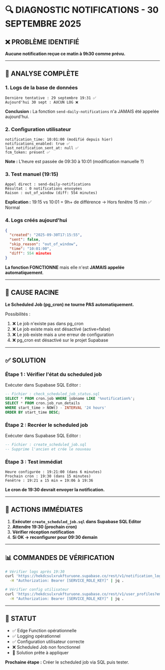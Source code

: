 # 🔍 DIAGNOSTIC NOTIFICATIONS - 30 SEPTEMBRE 2025

## ❌ PROBLÈME IDENTIFIÉ

**Aucune notification reçue ce matin à 9h30 comme prévu.**

---

## 🔬 ANALYSE COMPLÈTE

### 1. Logs de la base de données
```
Dernière tentative : 29 septembre 19:31 ✅
Aujourd'hui 30 sept : AUCUN LOG ❌
```

**Conclusion :** La fonction `send-daily-notifications` n'a JAMAIS été appelée aujourd'hui.

### 2. Configuration utilisateur
```
notification_time: 10:01:00 (modifié depuis hier)
notifications_enabled: true ✅
last_notification_sent_at: null ✅
fcm_token: présent ✅
```

**Note :** L'heure est passée de 09:30 à 10:01 (modification manuelle ?)

### 3. Test manuel (19:15)
```
Appel direct : send-daily-notifications
Résultat : 0 notifications envoyées
Raison : out_of_window (diff: 554 minutes)
```

**Explication :** 19:15 vs 10:01 = 9h+ de différence → Hors fenêtre 15 min ✅ Normal

### 4. Logs créés aujourd'hui
```json
{
  "created": "2025-09-30T17:15:55",
  "sent": false,
  "skip_reason": "out_of_window",
  "time": "10:01:00",
  "diff": 554 minutes
}
```

**La fonction FONCTIONNE** mais elle n'est **JAMAIS appelée automatiquement**.

---

## 🎯 CAUSE RACINE

**Le Scheduled Job (pg_cron) ne tourne PAS automatiquement.**

Possibilités :
1. ❌ Le job n'existe pas dans pg_cron
2. ❌ Le job existe mais est désactivé (active=false)
3. ❌ Le job existe mais a une erreur de configuration
4. ❌ pg_cron est désactivé sur le projet Supabase

---

## ✅ SOLUTION

### Étape 1 : Vérifier l'état du scheduled job
Exécuter dans Supabase SQL Editor :
```sql
-- Fichier : check_scheduled_job_status.sql
SELECT * FROM cron.job WHERE jobname LIKE '%notification%';
SELECT * FROM cron.job_run_details 
WHERE start_time > NOW() - INTERVAL '24 hours'
ORDER BY start_time DESC;
```

### Étape 2 : Recréer le scheduled job
Exécuter dans Supabase SQL Editor :
```sql
-- Fichier : create_scheduled_job.sql
-- Supprime l'ancien et crée le nouveau
```

### Étape 3 : Test immédiat
```
Heure configurée : 19:21:00 (dans 6 minutes)
Prochain cron : 19:30 (dans 15 minutes)
Fenêtre : 19:21 ± 15 min = 19:06 à 19:36
```

**Le cron de 19:30 devrait envoyer la notification.**

---

## 🚀 ACTIONS IMMÉDIATES

1. **Exécuter `create_scheduled_job.sql` dans Supabase SQL Editor**
2. **Attendre 19:30 (prochain cron)**
3. **Vérifier réception notification**
4. **Si OK → reconfigurer pour 09:30 demain**

---

## 📊 COMMANDES DE VÉRIFICATION

```bash
# Vérifier logs après 19:30
curl 'https://hekdcsulxrukfturuone.supabase.co/rest/v1/notification_logs?order=created_at.desc&limit=5' \
  -H "Authorization: Bearer [SERVICE_ROLE_KEY]" | jq .

# Vérifier config utilisateur
curl 'https://hekdcsulxrukfturuone.supabase.co/rest/v1/user_profiles?email=eq.expertiaen5min@gmail.com' \
  -H "Authorization: Bearer [SERVICE_ROLE_KEY]" | jq .
```

---

## 🎯 STATUT

- ✅ Edge Function opérationnelle
- ✅ Logging opérationnel
- ✅ Configuration utilisateur correcte
- ❌ Scheduled Job non fonctionnel
- 🔧 Solution prête à appliquer

**Prochaine étape :** Créer le scheduled job via SQL puis tester.
